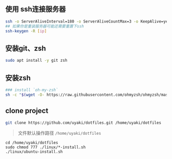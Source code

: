 ## 使用 ssh连接服务器
```sh
ssh -o ServerAliveInterval=180 -o ServerAliveCountMax=3 -o KeepAlive=yes [user]@[ip]
## 如果你是重装服务器可能还需要重置下ssh
ssh-keygen -R [ip]
```

## 安装git、zsh
```sh
sudo apt install -y git zsh
```
## 安装zsh
```sh
### install `oh-my-zsh`
sh -c "$(wget -O- https://raw.githubusercontent.com/ohmyzsh/ohmyzsh/master/tools/install.sh)"
```

## clone project
```sh
git clone https://github.com/uyaki/dotfiles.git /home/uyaki/dotfiles
```

> 文件默认操作路径 `/home/uyaki/dotfiles`

```
cd /home/uyaki/dotfiles
sudo chmod 777 ./linux/*-install.sh
./linux/ubuntu-install.sh
```